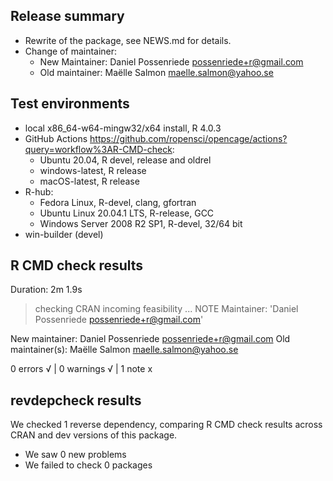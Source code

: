 ## Release summary

* Rewrite of the package, see NEWS.md for details.
* Change of maintainer:
  * New Maintainer: Daniel Possenriede <possenriede+r@gmail.com>
  * Old maintainer: Maëlle Salmon <maelle.salmon@yahoo.se>

## Test environments
* local x86_64-w64-mingw32/x64 install, R 4.0.3
* GitHub Actions <https://github.com/ropensci/opencage/actions?query=workflow%3AR-CMD-check>:
  * Ubuntu 20.04, R devel, release and oldrel
  * windows-latest, R release
  * macOS-latest, R release
* R-hub:
  * Fedora Linux, R-devel, clang, gfortran
  * Ubuntu Linux 20.04.1 LTS, R-release, GCC
  * Windows Server 2008 R2 SP1, R-devel, 32/64 bit
* win-builder (devel)

## R CMD check results

Duration: 2m 1.9s

> checking CRAN incoming feasibility ... NOTE
  Maintainer: 'Daniel Possenriede <possenriede+r@gmail.com>'
  
  New maintainer:
    Daniel Possenriede <possenriede+r@gmail.com>
  Old maintainer(s):
    Maëlle Salmon <maelle.salmon@yahoo.se>

0 errors √ | 0 warnings √ | 1 note x

## revdepcheck results

We checked 1 reverse dependency, comparing R CMD check results across CRAN and dev versions of this package.

 * We saw 0 new problems
 * We failed to check 0 packages
